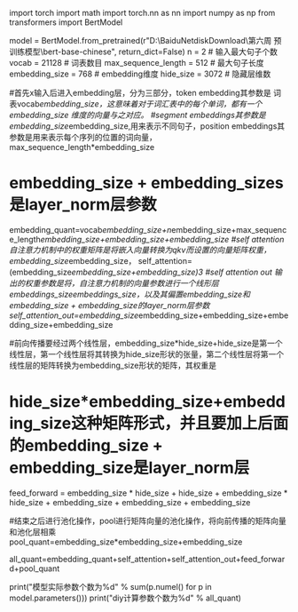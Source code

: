 import torch
import math
import torch.nn as nn
import numpy as np
from transformers import BertModel

model = BertModel.from_pretrained(r"D:\BaiduNetdiskDownload\第六周 预训练模型\bert-base-chinese", return_dict=False)
n = 2                       # 输入最大句子个数
vocab = 21128               # 词表数目
max_sequence_length = 512   # 最大句子长度
embedding_size = 768        # embedding维度
hide_size = 3072            # 隐藏层维数


#首先x输入后进入embedding层，分为三部分，token embedding其参数是 词表vocab*embedding_size，这意味着对于词汇表中的每个单词，都有一个 embedding_size 维度的向量与之对应。
#segment embeddings其参数是embedding_size*embedding_size,用来表示不同句子，position embeddings其参数是用来表示每个序列的位置的词向量，max_sequence_length*embedding_size
# embedding_size + embedding_sizes是layer_norm层参数
embedding_quant=vocab*embedding_size+n*embedding_size+max_sequence_length*embedding_size+embedding_size+embedding_size
#self attention 自注意力机制中的权重矩阵是将嵌入向量转换为qkv而设置的向量矩阵权重，embedding_size*embedding_size，
self_attention=(embedding_size*embedding_size+embedding_size)*3
#self attention out 输出的权重参数是将，自注意力机制的向量参数进行一个线形层 embeddings_size*embeddings_size，以及其偏置embedding_size和embedding_size + embedding_size的layer_norm层参数
self_attention_out=embedding_size*embedding_size+embedding_size+embedding_size+embedding_size

#前向传播要经过两个线性层，embedding_size*hide_size+hide_size是第一个线性层，第一个线性层将其转换为hide_size形状的张量，第二个线性层将第一个线性层的矩阵转换为embedding_size形状的矩阵，其权重是
# hide_size*embedding_size+embedding_size这种矩阵形式，并且要加上后面的embedding_size + embedding_size是layer_norm层
feed_forward = embedding_size * hide_size + hide_size + embedding_size * hide_size + embedding_size + embedding_size + embedding_size

#结束之后进行池化操作，pool进行矩阵向量的池化操作，将向前传播的矩阵向量和池化层相乘
pool_quant=embedding_size*embedding_size+embedding_size

all_quant=embedding_quant+self_attention+self_attention_out+feed_forward+pool_quant

print("模型实际参数个数为%d" % sum(p.numel() for p in model.parameters()))
print("diy计算参数个数为%d" % all_quant)
